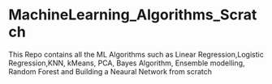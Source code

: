 # MachineLearning_Algorithms_Scratch
This Repo contains all the ML Algorithms such as Linear Regression,Logistic Regression,KNN, kMeans, PCA, Bayes Algorithm, Ensemble modelling, Random Forest and Building a Neaural Network from scratch
